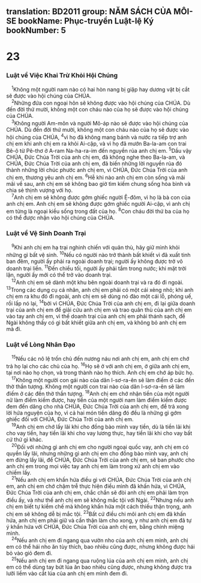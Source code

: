 translation: BD2011
group: NĂM SÁCH CỦA MÔI-SE
bookName: Phục-truyền Luật-lệ Ký 
bookNumber: 5
-------

<div class="title"><h1>23</h1><h3>Luật về Việc Khai Trừ Khỏi Hội Chúng</h3></div>
<span class="verse phu_23_1"> <sup>1</sup>Không một người nam nào có hai hòn nang bị giập hay dương vật bị cắt sẽ được vào hội chúng của CHÚA.<br/></span>
<span class="verse phu_23_2"> <sup>2</sup>Những đứa con ngoại hôn sẽ không được vào hội chúng của CHÚA. Dù đến đời thứ mười, không một con cháu nào của họ sẽ được vào hội chúng của CHÚA.<br/></span>
<span class="verse phu_23_3"> <sup>3</sup>Không người Am-môn và người Mô-áp nào sẽ được vào hội chúng của CHÚA. Dù đến đời thứ mười, không một con cháu nào của họ sẽ được vào hội chúng của CHÚA, </span>
<span class="verse phu_23_4"><sup>4</sup>vì họ đã không mang bánh và nước ra tiếp trợ anh chị em khi anh chị em ra khỏi Ai-cập, và vì họ đã mướn Ba-la-am con trai Bê-ô từ Pê-thơ ở A-ram Na-ha-ra-im đến nguyền rủa anh chị em. </span>
<span class="verse phu_23_5"><sup>5</sup>Dầu vậy CHÚA, Ðức Chúa Trời của anh chị em, đã không nghe theo Ba-la-am, và CHÚA, Ðức Chúa Trời của anh chị em, đã biến những lời nguyền rủa đó thành những lời chúc phước anh chị em, vì CHÚA, Ðức Chúa Trời của anh chị em, thương yêu anh chị em. </span>
<span class="verse phu_23_6"><sup>6</sup>Hễ khi nào anh chị em còn sống và mãi mãi về sau, anh chị em sẽ không bao giờ tìm kiếm chung sống hòa bình và chia sẻ thịnh vượng với họ.<br/></span>
<span class="verse phu_23_7"> <sup>7</sup>Anh chị em sẽ không được gớm ghiếc người Ê-đôm, vì họ là bà con của anh chị em. Anh chị em sẽ không được gớm ghiếc người Ai-cập, vì anh chị em từng là ngoại kiều sống trong đất của họ. </span>
<span class="verse phu_23_8"><sup>8</sup>Con cháu đời thứ ba của họ có thể được nhận vào hội chúng của CHÚA.<br/></span>
<div class="title"><h3>Luật về Vệ Sinh Doanh Trại</h3></div>
<span class="verse phu_23_9"> <sup>9</sup>Khi anh chị em hạ trại nghinh chiến với quân thù, hãy giữ mình khỏi những gì bất vệ sinh. </span>
<span class="verse phu_23_10"><sup>10</sup>Nếu có người nào trở thành bất khiết vì đã xuất tinh ban đêm, người ấy phải ra ngoài doanh trại; người ấy không được trở vô doanh trại liền. </span>
<span class="verse phu_23_11"><sup>11</sup>Ðến chiều tối, người ấy phải tắm trong nước; khi mặt trời lặn, người ấy mới có thể trở vào doanh trại.<br/></span>
<span class="verse phu_23_12"> <sup>12</sup>Anh chị em sẽ dành một khu bên ngoài doanh trại và ra đó đi ngoài. </span>
<span class="verse phu_23_13"><sup>13</sup>Trong các dụng cụ cá nhân, anh chị em phải có một cái xẻng nhỏ; khi anh chị em ra khu đó đi ngoài, anh chị em sẽ dùng nó đào một cái lỗ, phóng uế, rồi lấp nó lại, </span>
<span class="verse phu_23_14"><sup>14</sup>bởi vì CHÚA, Ðức Chúa Trời của anh chị em, đi lại giữa doanh trại của anh chị em để giải cứu anh chị em và trao quân thù của anh chị em vào tay anh chị em, vì thế doanh trại của anh chị em phải thánh sạch, để Ngài không thấy có gì bất khiết giữa anh chị em, và không bỏ anh chị em mà đi.<br/></span>
<div class="title"><h3>Luật về Lòng Nhân Ðạo</h3></div>
<span class="verse phu_23_15"> <sup>15</sup>Nếu các nô lệ trốn chủ đến nương náu nơi anh chị em, anh chị em chớ trả họ lại cho các chủ của họ. </span>
<span class="verse phu_23_16"><sup>16</sup>Họ sẽ ở với anh chị em, ở giữa anh chị em, tại nơi nào họ chọn, và trong thành nào họ thích. Anh chị em chớ áp bức họ.<br/></span>
<span class="verse phu_23_17"> <sup>17</sup>Không một người con gái nào của dân I-sơ-ra-ên sẽ làm điếm ở các đền thờ thần tượng. Không một người con trai nào của dân I-sơ-ra-ên sẽ làm điếm ở các đền thờ thần tượng. </span>
<span class="verse phu_23_18"><sup>18</sup>Anh chị em chớ nhận tiền của một người nữ làm điếm kiếm được, hay tiền của một người nam làm điếm kiếm được đem đến dâng cho nhà CHÚA, Ðức Chúa Trời của anh chị em, để trả xong lời hứa nguyện của họ, vì cả hai món tiền dâng đó đều là những gì gớm ghiếc đối với CHÚA, Ðức Chúa Trời của anh chị em.<br/></span>
<span class="verse phu_23_19"> <sup>19</sup>Anh chị em chớ lấy lãi khi cho đồng bào mình vay tiền, dù là tiền lãi khi cho vay tiền, hay tiền lãi khi cho vay lương thực, hay tiền lãi khi cho vay bất cứ thứ gì khác.<br/></span>
<span class="verse phu_23_20"> <sup>20</sup>Ðối với những gì anh chị em cho người ngoại quốc vay, anh chị em có quyền lấy lãi, nhưng những gì anh chị em cho đồng bào mình vay, anh chị em đừng lấy lãi, để CHÚA, Ðức Chúa Trời của anh chị em, sẽ ban phước cho anh chị em trong mọi việc tay anh chị em làm trong xứ anh chị em vào chiếm lấy.<br/></span>
<span class="verse phu_23_21"> <sup>21</sup>Nếu anh chị em khấn hứa điều gì với CHÚA, Ðức Chúa Trời của anh chị em, anh chị em chớ chậm trễ thực hiện điều mình đã khấn hứa, vì CHÚA, Ðức Chúa Trời của anh chị em, chắc chắn sẽ đòi anh chị em phải làm trọn điều ấy, và như thế anh chị em sẽ không mắc tội với Ngài. </span>
<span class="verse phu_23_22"><sup>22</sup>Nhưng nếu anh chị em biết tự kiềm chế mà không khấn hứa một cách thiếu thận trọng, anh chị em sẽ không dễ bị mắc tội. </span>
<span class="verse phu_23_23"><sup>23</sup>Bất cứ điều chi môi anh chị em đã khấn hứa, anh chị em phải giữ và cẩn thận làm cho xong, y như anh chị em đã tự ý khấn hứa với CHÚA, Ðức Chúa Trời của anh chị em, bằng chính miệng mình.<br/></span>
<span class="verse phu_23_24"> <sup>24</sup>Nếu anh chị em đi ngang qua vườn nho của anh chị em mình, anh chị em có thể hái nho ăn tùy thích, bao nhiêu cũng được, nhưng không được hái bỏ vào giỏ đem đi.<br/></span>
<span class="verse phu_23_25"> <sup>25</sup>Nếu anh chị em đi ngang qua ruộng lúa của anh chị em mình, anh chị em có thể dùng tay bứt lúa ăn bao nhiêu cũng được, nhưng không được tra lưỡi liềm vào cắt lúa của anh chị em mình đem đi.<br/></span>
